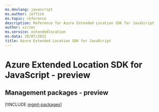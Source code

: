 ```yaml
---
ms.devlang: javascript
ms.author: jeffish
ms.topic: reference
description: Reference for Azure Extended Location SDK for JavaScript
author: xirzec
ms.service: extendedlocation
ms.data: 10/07/2022
title: Azure Extended Location SDK for JavaScript
---
```

# Azure Extended Location SDK for JavaScript - preview

## Management packages - preview
[!INCLUDE [mgmt-packages](extended-location-mgmt-index.md)]